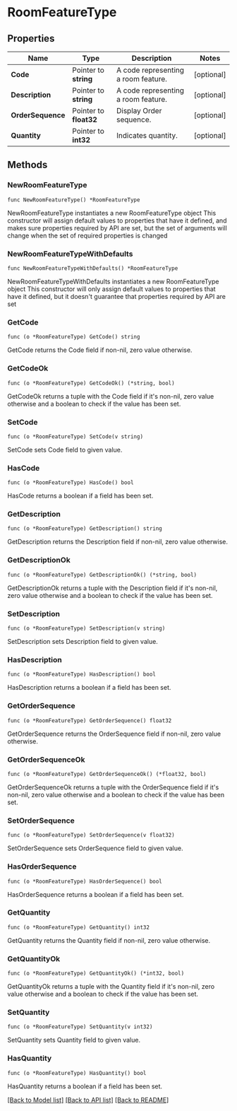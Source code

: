 # RoomFeatureType

## Properties

Name | Type | Description | Notes
------------ | ------------- | ------------- | -------------
**Code** | Pointer to **string** | A code representing a room feature. | [optional] 
**Description** | Pointer to **string** | A code representing a room feature. | [optional] 
**OrderSequence** | Pointer to **float32** | Display Order sequence. | [optional] 
**Quantity** | Pointer to **int32** | Indicates quantity. | [optional] 

## Methods

### NewRoomFeatureType

`func NewRoomFeatureType() *RoomFeatureType`

NewRoomFeatureType instantiates a new RoomFeatureType object
This constructor will assign default values to properties that have it defined,
and makes sure properties required by API are set, but the set of arguments
will change when the set of required properties is changed

### NewRoomFeatureTypeWithDefaults

`func NewRoomFeatureTypeWithDefaults() *RoomFeatureType`

NewRoomFeatureTypeWithDefaults instantiates a new RoomFeatureType object
This constructor will only assign default values to properties that have it defined,
but it doesn't guarantee that properties required by API are set

### GetCode

`func (o *RoomFeatureType) GetCode() string`

GetCode returns the Code field if non-nil, zero value otherwise.

### GetCodeOk

`func (o *RoomFeatureType) GetCodeOk() (*string, bool)`

GetCodeOk returns a tuple with the Code field if it's non-nil, zero value otherwise
and a boolean to check if the value has been set.

### SetCode

`func (o *RoomFeatureType) SetCode(v string)`

SetCode sets Code field to given value.

### HasCode

`func (o *RoomFeatureType) HasCode() bool`

HasCode returns a boolean if a field has been set.

### GetDescription

`func (o *RoomFeatureType) GetDescription() string`

GetDescription returns the Description field if non-nil, zero value otherwise.

### GetDescriptionOk

`func (o *RoomFeatureType) GetDescriptionOk() (*string, bool)`

GetDescriptionOk returns a tuple with the Description field if it's non-nil, zero value otherwise
and a boolean to check if the value has been set.

### SetDescription

`func (o *RoomFeatureType) SetDescription(v string)`

SetDescription sets Description field to given value.

### HasDescription

`func (o *RoomFeatureType) HasDescription() bool`

HasDescription returns a boolean if a field has been set.

### GetOrderSequence

`func (o *RoomFeatureType) GetOrderSequence() float32`

GetOrderSequence returns the OrderSequence field if non-nil, zero value otherwise.

### GetOrderSequenceOk

`func (o *RoomFeatureType) GetOrderSequenceOk() (*float32, bool)`

GetOrderSequenceOk returns a tuple with the OrderSequence field if it's non-nil, zero value otherwise
and a boolean to check if the value has been set.

### SetOrderSequence

`func (o *RoomFeatureType) SetOrderSequence(v float32)`

SetOrderSequence sets OrderSequence field to given value.

### HasOrderSequence

`func (o *RoomFeatureType) HasOrderSequence() bool`

HasOrderSequence returns a boolean if a field has been set.

### GetQuantity

`func (o *RoomFeatureType) GetQuantity() int32`

GetQuantity returns the Quantity field if non-nil, zero value otherwise.

### GetQuantityOk

`func (o *RoomFeatureType) GetQuantityOk() (*int32, bool)`

GetQuantityOk returns a tuple with the Quantity field if it's non-nil, zero value otherwise
and a boolean to check if the value has been set.

### SetQuantity

`func (o *RoomFeatureType) SetQuantity(v int32)`

SetQuantity sets Quantity field to given value.

### HasQuantity

`func (o *RoomFeatureType) HasQuantity() bool`

HasQuantity returns a boolean if a field has been set.


[[Back to Model list]](../README.md#documentation-for-models) [[Back to API list]](../README.md#documentation-for-api-endpoints) [[Back to README]](../README.md)


